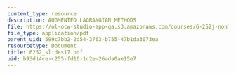 ```yaml
---
content_type: resource
description: AUGMENTED LAGRANGIAN METHODS
file: https://ol-ocw-studio-app-qa.s3.amazonaws.com/courses/6-252j-nonlinear-programming-spring-2003/b93d14cec255fd161c2e26ada0ae15e7_6252_slides17.pdf
file_type: application/pdf
parent_uid: 599c7bb2-2d54-3763-b755-47b1da3073ea
resourcetype: Document
title: 6252_slides17.pdf
uid: b93d14ce-c255-fd16-1c2e-26ada0ae15e7
---
```

